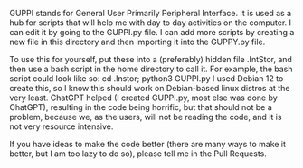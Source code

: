 GUPPI stands for General User Primarily Peripheral Interface. It is used as a hub for scripts that will help me with day to day activities on the computer. I can edit it by going to the GUPPI.py file. I can add more scripts by creating a new file in this directory and then importing it into the GUPPY.py file.

To use this for yourself, put these into a (preferably) hidden file .IntStor, and then use a
bash script in the home directory to call it. For example, the bash script could look like so:
  cd .Instor;
  python3 GUPPI.py
I used Debian 12 to create this, so I know this should work on Debian-based linux distros at 
the very least.
ChatGPT helped (I created GUPPI.py, most else was done by ChatGPT), resulting in the code being horrific, but that should not be a problem, because we, as the users, will not be reading the code, and it is not very resource intensive.

If you have ideas to make the code better (there are many ways to make it better, but I am too
lazy to do so), please tell me in the Pull Requests.
